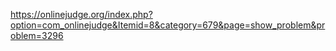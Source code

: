 https://onlinejudge.org/index.php?option=com_onlinejudge&Itemid=8&category=679&page=show_problem&problem=3296